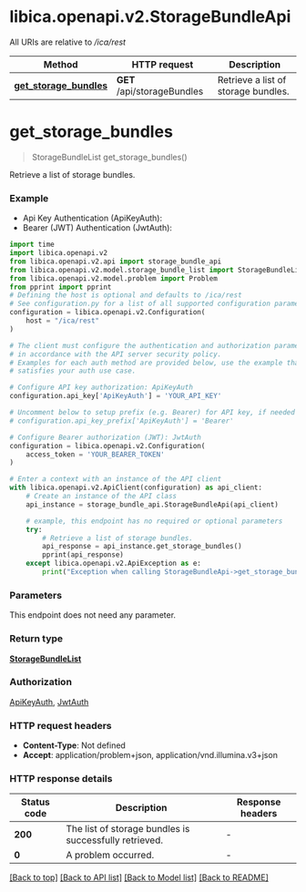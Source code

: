 # libica.openapi.v2.StorageBundleApi

All URIs are relative to */ica/rest*

Method | HTTP request | Description
------------- | ------------- | -------------
[**get_storage_bundles**](StorageBundleApi.md#get_storage_bundles) | **GET** /api/storageBundles | Retrieve a list of storage bundles.


# **get_storage_bundles**
> StorageBundleList get_storage_bundles()

Retrieve a list of storage bundles.

### Example

* Api Key Authentication (ApiKeyAuth):
* Bearer (JWT) Authentication (JwtAuth):

```python
import time
import libica.openapi.v2
from libica.openapi.v2.api import storage_bundle_api
from libica.openapi.v2.model.storage_bundle_list import StorageBundleList
from libica.openapi.v2.model.problem import Problem
from pprint import pprint
# Defining the host is optional and defaults to /ica/rest
# See configuration.py for a list of all supported configuration parameters.
configuration = libica.openapi.v2.Configuration(
    host = "/ica/rest"
)

# The client must configure the authentication and authorization parameters
# in accordance with the API server security policy.
# Examples for each auth method are provided below, use the example that
# satisfies your auth use case.

# Configure API key authorization: ApiKeyAuth
configuration.api_key['ApiKeyAuth'] = 'YOUR_API_KEY'

# Uncomment below to setup prefix (e.g. Bearer) for API key, if needed
# configuration.api_key_prefix['ApiKeyAuth'] = 'Bearer'

# Configure Bearer authorization (JWT): JwtAuth
configuration = libica.openapi.v2.Configuration(
    access_token = 'YOUR_BEARER_TOKEN'
)

# Enter a context with an instance of the API client
with libica.openapi.v2.ApiClient(configuration) as api_client:
    # Create an instance of the API class
    api_instance = storage_bundle_api.StorageBundleApi(api_client)

    # example, this endpoint has no required or optional parameters
    try:
        # Retrieve a list of storage bundles.
        api_response = api_instance.get_storage_bundles()
        pprint(api_response)
    except libica.openapi.v2.ApiException as e:
        print("Exception when calling StorageBundleApi->get_storage_bundles: %s\n" % e)
```


### Parameters
This endpoint does not need any parameter.

### Return type

[**StorageBundleList**](StorageBundleList.md)

### Authorization

[ApiKeyAuth](../README.md#ApiKeyAuth), [JwtAuth](../README.md#JwtAuth)

### HTTP request headers

 - **Content-Type**: Not defined
 - **Accept**: application/problem+json, application/vnd.illumina.v3+json


### HTTP response details

| Status code | Description | Response headers |
|-------------|-------------|------------------|
**200** | The list of storage bundles is successfully retrieved. |  -  |
**0** | A problem occurred. |  -  |

[[Back to top]](#) [[Back to API list]](../README.md#documentation-for-api-endpoints) [[Back to Model list]](../README.md#documentation-for-models) [[Back to README]](../README.md)

